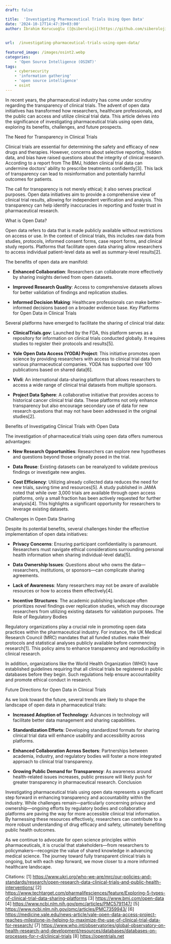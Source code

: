 ```yaml
---
draft: false

title:  'Investigating Pharmaceutical Trials Using Open Data'
date: '2024-10-17T14:47:39+03:00'
author: İbrahim Korucuoğlu ([@siberoloji](https://github.com/siberoloji))
 
 
url:  /investigating-pharmaceutical-trials-using-open-data/
 
featured_image: /images/osint2.webp
categories:
    - 'Open Source Intelligence (OSINT)'
tags:
    - cybersecurity
    - 'information gathering'
    - 'open source intelligence'
    - osint
---
```



In recent years, the pharmaceutical industry has come under scrutiny regarding the transparency of clinical trials. The advent of open data initiatives has transformed how researchers, healthcare professionals, and the public can access and utilize clinical trial data. This article delves into the significance of investigating pharmaceutical trials using open data, exploring its benefits, challenges, and future prospects.



The Need for Transparency in Clinical Trials



Clinical trials are essential for determining the safety and efficacy of new drugs and therapies. However, concerns about selective reporting, hidden data, and bias have raised questions about the integrity of clinical research. According to a report from The BMJ, hidden clinical trial data can undermine doctors' ability to prescribe treatments confidently[3]. This lack of transparency can lead to misinformation and potentially harmful outcomes for patients.



The call for transparency is not merely ethical; it also serves practical purposes. Open data initiatives aim to provide a comprehensive view of clinical trial results, allowing for independent verification and analysis. This transparency can help identify inaccuracies in reporting and foster trust in pharmaceutical research.



What is Open Data?



Open data refers to data that is made publicly available without restrictions on access or use. In the context of clinical trials, this includes raw data from studies, protocols, informed consent forms, case report forms, and clinical study reports. Platforms that facilitate open data sharing allow researchers to access individual patient-level data as well as summary-level results[2].



The benefits of open data are manifold:


* **Enhanced Collaboration**: Researchers can collaborate more effectively by sharing insights derived from open datasets.

* **Improved Research Quality**: Access to comprehensive datasets allows for better validation of findings and replication studies.

* **Informed Decision Making**: Healthcare professionals can make better-informed decisions based on a broader evidence base.
Key Platforms for Open Data in Clinical Trials



Several platforms have emerged to facilitate the sharing of clinical trial data:


* **ClinicalTrials.gov**: Launched by the FDA, this platform serves as a repository for information on clinical trials conducted globally. It requires studies to register their protocols and results[5].

* **Yale Open Data Access (YODA) Project**: This initiative promotes open science by providing researchers with access to clinical trial data from various pharmaceutical companies. YODA has supported over 100 publications based on shared data[6].

* **Vivli**: An international data-sharing platform that allows researchers to access a wide range of clinical trial datasets from multiple sponsors.

* **Project Data Sphere**: A collaborative initiative that provides access to historical cancer clinical trial data.
These platforms not only enhance transparency but also encourage secondary use of data for new research questions that may not have been addressed in the original studies[2].



Benefits of Investigating Clinical Trials with Open Data



The investigation of pharmaceutical trials using open data offers numerous advantages:


* **New Research Opportunities**: Researchers can explore new hypotheses and questions beyond those originally posed in the trial.

* **Data Reuse**: Existing datasets can be reanalyzed to validate previous findings or investigate new angles.

* **Cost Efficiency**: Utilizing already collected data reduces the need for new trials, saving time and resources[5].
A study published in JAMA noted that while over 3,000 trials are available through open access platforms, only a small fraction has been actively requested for further analysis[4]. This highlights a significant opportunity for researchers to leverage existing datasets.



Challenges in Open Data Sharing



Despite its potential benefits, several challenges hinder the effective implementation of open data initiatives:


* **Privacy Concerns**: Ensuring participant confidentiality is paramount. Researchers must navigate ethical considerations surrounding personal health information when sharing individual-level data[5].

* **Data Ownership Issues**: Questions about who owns the data—researchers, institutions, or sponsors—can complicate sharing agreements.

* **Lack of Awareness**: Many researchers may not be aware of available resources or how to access them effectively[4].

* **Incentive Structures**: The academic publishing landscape often prioritizes novel findings over replication studies, which may discourage researchers from utilizing existing datasets for validation purposes.
The Role of Regulatory Bodies



Regulatory organizations play a crucial role in promoting open data practices within the pharmaceutical industry. For instance, the UK Medical Research Council (MRC) mandates that all funded studies make their protocols and statistical analyses publicly available before commencing research[1]. This policy aims to enhance transparency and reproducibility in clinical research.



In addition, organizations like the World Health Organization (WHO) have established guidelines requiring that all clinical trials be registered in public databases before they begin. Such regulations help ensure accountability and promote ethical conduct in research.



Future Directions for Open Data in Clinical Trials



As we look toward the future, several trends are likely to shape the landscape of open data in pharmaceutical trials:


* **Increased Adoption of Technology**: Advances in technology will facilitate better data management and sharing capabilities.

* **Standardization Efforts**: Developing standardized formats for sharing clinical trial data will enhance usability and accessibility across platforms.

* **Enhanced Collaboration Across Sectors**: Partnerships between academia, industry, and regulatory bodies will foster a more integrated approach to clinical trial transparency.

* **Growing Public Demand for Transparency**: As awareness around health-related issues increases, public pressure will likely push for greater transparency in pharmaceutical research.
Conclusion



Investigating pharmaceutical trials using open data represents a significant step forward in enhancing transparency and accountability within the industry. While challenges remain—particularly concerning privacy and ownership—ongoing efforts by regulatory bodies and collaborative platforms are paving the way for more accessible clinical trial information. By harnessing these resources effectively, researchers can contribute to a more robust understanding of drug efficacy and safety, ultimately benefiting public health outcomes.



As we continue to advocate for open science principles within pharmaceuticals, it is crucial that stakeholders—from researchers to policymakers—recognize the value of shared knowledge in advancing medical science. The journey toward fully transparent clinical trials is ongoing, but with each step forward, we move closer to a more informed healthcare landscape.



Citations: [1] https://www.ukri.org/who-we-are/mrc/our-policies-and-standards/research/open-research-data-clinical-trials-and-public-health-interventions/ [2] https://www.techtarget.com/pharmalifesciences/feature/Exploring-5-types-of-clinical-trial-data-sharing-platforms [3] https://www.bmj.com/open-data [4] https://www.ncbi.nlm.nih.gov/pmc/articles/PMC5791147/ [5] https://www.ncbi.nlm.nih.gov/pmc/articles/PMC7359943/ [6] https://medicine.yale.edu/news-article/yale-open-data-access-project-reaches-milestone-in-helping-to-maximize-the-use-of-clinical-trial-data-for-research/ [7] https://www.who.int/observatories/global-observatory-on-health-research-and-development/resources/databases/databases-on-processes-for-r-d/clinical-trials [8] https://opentrials.net
